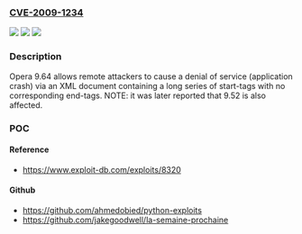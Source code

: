 ### [CVE-2009-1234](https://cve.mitre.org/cgi-bin/cvename.cgi?name=CVE-2009-1234)
![](https://img.shields.io/static/v1?label=Product&message=n%2Fa&color=blue)
![](https://img.shields.io/static/v1?label=Version&message=n%2Fa&color=blue)
![](https://img.shields.io/static/v1?label=Vulnerability&message=n%2Fa&color=brighgreen)

### Description

Opera 9.64 allows remote attackers to cause a denial of service (application crash) via an XML document containing a long series of start-tags with no corresponding end-tags.  NOTE: it was later reported that 9.52 is also affected.

### POC

#### Reference
- https://www.exploit-db.com/exploits/8320

#### Github
- https://github.com/ahmedobied/python-exploits
- https://github.com/jakegoodwell/la-semaine-prochaine

